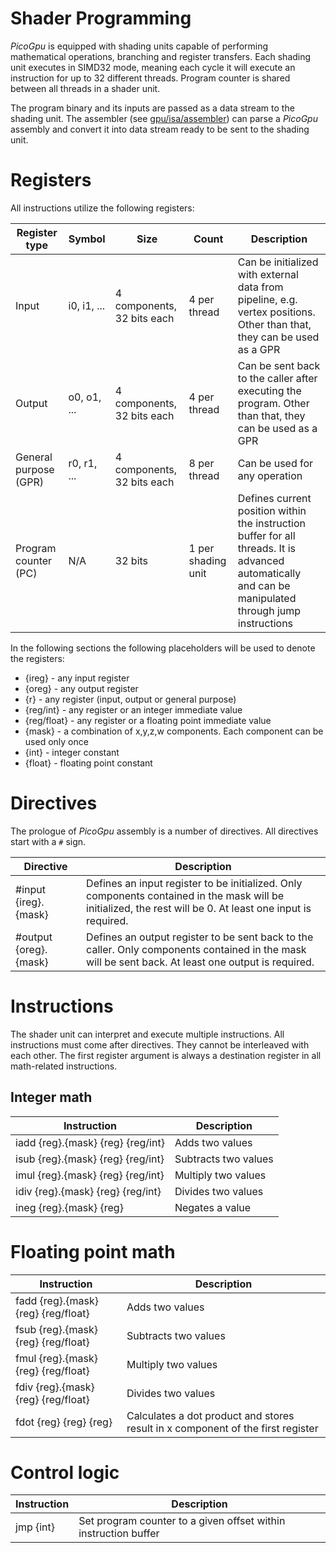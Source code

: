 # Shader Programming

*PicoGpu* is equipped with shading units capable of performing mathematical operations, branching and register transfers. Each shading unit executes in SIMD32 mode, meaning each cycle it will execute an instruction for up to 32 different threads. Program counter is shared between all threads in a shader unit.

The program binary and its inputs are passed as a data stream to the shading unit. The assembler (see [gpu/isa/assembler](gpu/isa/assembler)) can parse a *PicoGpu* assembly and convert it into data stream ready to be sent to the shading unit.

# Registers
All instructions utilize the following registers:

| Register type         | Symbol      | Size                       | Count              | Description |
|-----------------------|-------------|----------------------------|--------------------|-------------|
| Input                 | i0, i1, ... | 4 components, 32 bits each | 4 per thread       | Can be initialized with external data from pipeline, e.g. vertex positions. Other than that, they can be used as a GPR |
| Output                | o0, o1, ... | 4 components, 32 bits each | 4 per thread       | Can be sent back to the caller after executing the program. Other than  that, they can be used as a GPR |
| General purpose (GPR) | r0, r1, ... | 4 components, 32 bits each | 8 per thread       | Can be used for any operation |
| Program counter (PC)  | N/A         | 32 bits                    | 1 per shading unit | Defines current position within the instruction buffer for all threads. It is advanced automatically and can be manipulated through jump instructions |

In the following sections the following placeholders will be used to denote the registers:
- {ireg} - any input register
- {oreg} - any output register
- {r} - any register (input, output or general purpose)
- {reg/int} - any register or an integer immediate value
- {reg/float} - any register or a floating point immediate value
- {mask} - a combination of x,y,z,w components. Each component can be used only once
- {int} - integer constant
- {float} - floating point constant

# Directives
The prologue of *PicoGpu* assembly is a number of directives. All directives start with a `#` sign.

| Directive             | Description |
|-----------------------|-------------|
| #input {ireg}.{mask}  | Defines an input register to be initialized. Only components contained in the mask will be initialized,  the rest will be 0. At least one input is required. |
| #output {oreg}.{mask} | Defines an output register to be sent back to the caller. Only components contained in the mask will be sent back. At least one output is required. |


# Instructions
The shader unit can interpret and execute multiple instructions. All instructions must come after directives. They cannot be interleaved with each other. The first register argument is always a destination register in all math-related instructions.

## Integer math
| Instruction | Description |
|-|-|
| iadd {reg}.{mask} {reg} {reg/int} | Adds two values      |
| isub {reg}.{mask} {reg} {reg/int} | Subtracts two values |
| imul {reg}.{mask} {reg} {reg/int} | Multiply two values  |
| idiv {reg}.{mask} {reg} {reg/int} | Divides two values   |
| ineg {reg}.{mask} {reg}           | Negates a value      |


# Floating point math
| Instruction | Description |
|-------------|-------------|
| fadd {reg}.{mask} {reg} {reg/float} | Adds two values        |
| fsub {reg}.{mask} {reg} {reg/float} | Subtracts two values   |
| fmul {reg}.{mask} {reg} {reg/float} | Multiply two values    |
| fdiv {reg}.{mask} {reg} {reg/float} | Divides two values     |
| fdot {reg} {reg} {reg}              | Calculates a dot product and stores result in x component of the first register |

# Control logic
| Instruction | Description |
|-------------|-------------|
| jmp {int}   | Set program counter to a given offset within instruction buffer |